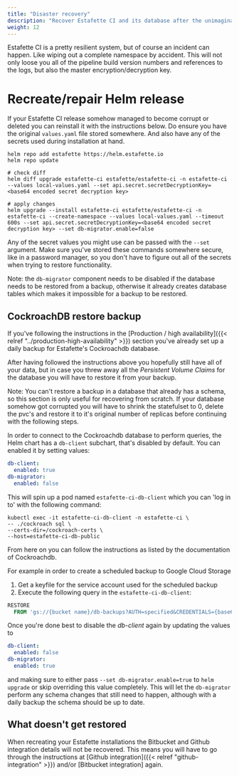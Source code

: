 ```yaml
---
title: "Disaster recovery"
description: "Recover Estafette CI and its database after the unimaginable happened"
weight: 12
---
```


Estafette CI is a pretty resilient system, but of course an incident can happen. Like wiping out a complete namespace by accident. This will not only loose you all of the pipeline build version numbers and references to the logs, but also the master encryption/decryption key.

# Recreate/repair Helm release

If your Estafette CI release somehow managed to become corrupt or deleted you can reinstall it with the instructions below. Do ensure you have the original `values.yaml` file stored somewhere. And also have any of the secrets used during installation at hand.

```
helm repo add estafette https://helm.estafette.io
helm repo update

# check diff
helm diff upgrade estafette-ci estafette/estafette-ci -n estafette-ci --values local-values.yaml --set api.secret.secretDecryptionKey=<base64 encoded secret decryption key>

# apply changes
helm upgrade --install estafette-ci estafette/estafette-ci -n estafette-ci --create-namespace --values local-values.yaml --timeout 600s --set api.secret.secretDecryptionKey=<base64 encoded secret decryption key> --set db-migrator.enable=false
```

Any of the secret values you might use can be passed with the `--set` argument. Make sure you've stored these commands somewhere secure, like in a password manager, so you don't have to figure out all of the secrets when trying to restore functionality.

Note: the `db-migrator` component needs to be disabled if the database needs to be restored from a backup, otherwise it already creates database tables which makes it impossible for a backup to be restored.

## CockroachDB restore backup

If you've following the instructions in the [Production / high availability]({{< relref "../production-high-availability" >}}) section you've already set up a daily backup for Estafette's Cockroachdb database.

After having followed the instructions above you hopefully still have all of your data, but in case you threw away all the _Persistent Volume Claims_ for the database you will have to restore it from your backup.

Note: You can't restore a backup in a database that already has a schema, so this section is only useful for recovering from scratch. If your database somehow got corrupted you will have to shrink the statefulset to 0, delete the pvc's and restore it to it's original number of replicas before continuing with the following steps.

In order to connect to the Cockroachdb database to perform queries, the Helm chart has a `db-client` subchart, that's disabled by default. You can enabled it by setting values:

```yaml
db-client:
  enabled: true
db-migrator:
  enabled: false
```

This will spin up a pod named `estafette-ci-db-client` which you can 'log in to' with the following command:

```
kubectl exec -it estafette-ci-db-client -n estafette-ci \
-- ./cockroach sql \
--certs-dir=/cockroach-certs \
--host=estafette-ci-db-public
```

From here on you can follow the instructions as listed by the documentation of Cockroachdb.

For example in order to create a scheduled backup to Google Cloud Storage

1. Get a keyfile for the service account used for the scheduled backup
2. Execute the following query in the `estafette-ci-db-client`:

```sql
RESTORE
  FROM 'gs://{bucket name}/db-backups?AUTH=specified&CREDENTIALS={base64 encoded key}';
```

Once you're done best to disable the _db-client_ again by updating the values to

```yaml
db-client:
  enabled: false
db-migrator:
  enabled: true
```

and making sure to either pass `--set db-migrator.enable=true` to `helm upgrade` or skip overriding this value completely. This will let the `db-migrator` perform any schema changes that still need to happen, although with a daily backup the schema should be up to date.

## What doesn't get restored

When recreating your Estafette installations the Bitbucket and Github integration details will not be recovered. This means you will have to go through the instructions at [Github integration]({{< relref "github-integration" >}}) and/or [Bitbucket integration] again.